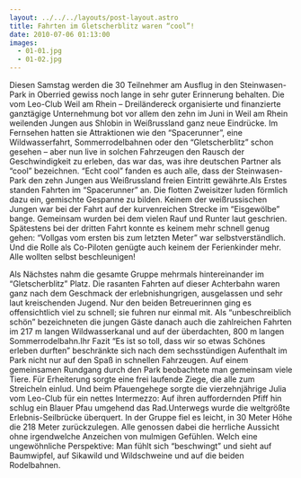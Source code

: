 ```yaml
---
layout: ../../../layouts/post-layout.astro
title: Fahrten im Gletscherblitz waren “cool”!
date: 2010-07-06 01:13:00
images:
  - 01-01.jpg
  - 01-02.jpg
---
```


Diesen Samstag werden die 30 Teilnehmer am Ausflug in den Steinwasen-Park in Oberried gewiss noch lange in sehr guter Erinnerung behalten. Die vom Leo-Club Weil am Rhein – Dreiländereck organisierte und finanzierte ganztägige Unternehmung bot vor allem den zehn im Juni in Weil am Rhein weilenden Jungen aus Shlobin in Weißrussland ganz neue Eindrücke. Im Fernsehen hatten sie Attraktionen wie den “Spacerunner”, eine Wildwasserfahrt, Sommerrodelbahnen oder den “Gletscherblitz” schon gesehen – aber nun live in solchen Fahrzeugen den Rausch der Geschwindigkeit zu erleben, das war das, was ihre deutschen Partner als “cool” bezeichnen. “Echt cool” fanden es auch alle, dass der Steinwasen-Park den zehn Jungen aus Weißrussland freien Eintritt gewährte.Als Erstes standen Fahrten im “Spacerunner” an. Die flotten Zweisitzer luden förmlich dazu ein, gemischte Gespanne zu bilden. Keinem der weißrussischen Jungen war bei der Fahrt auf der kurvenreichen Strecke im “Eisgewölbe” bange. Gemeinsam wurden bei dem vielen Rauf und Runter laut geschrien. Spätestens bei der dritten Fahrt konnte es keinem mehr schnell genug gehen: “Vollgas vom ersten bis zum letzten Meter” war selbstverständlich. Und die Rolle als Co-Piloten genügte auch keinem der Ferienkinder mehr. Alle wollten selbst beschleunigen!

Als Nächstes nahm die gesamte Gruppe mehrmals hintereinander im “Gletscherblitz” Platz. Die rasanten Fahrten auf dieser Achterbahn waren ganz nach dem Geschmack der erlebnishungrigen, ausgelassen und sehr laut kreischenden Jugend. Nur den beiden Betreuerinnen ging es offensichtlich viel zu schnell; sie fuhren nur einmal mit. Als “unbeschreiblich schön” bezeichneten die jungen Gäste danach auch die zahlreichen Fahrten im 217 m langen Wildwasserkanal und auf der überdachten, 800 m langen Sommerrodelbahn.Ihr Fazit “Es ist so toll, dass wir so etwas Schönes erleben durften” beschränkte sich nach dem sechsstündigen Aufenthalt im Park nicht nur auf den Spaß in schnellen Fahrzeugen. Auf einem gemeinsamen Rundgang durch den Park beobachtete man gemeinsam viele Tiere. Für Erheiterung sorgte eine frei laufende Ziege, die alle zum Streicheln einlud. Und beim Pfauengehege sorgte die vierzehnjährige Julia vom Leo-Club für ein nettes Intermezzo: Auf ihren auffordernden Pfiff hin schlug ein Blauer Pfau umgehend das Rad.Unterwegs wurde die weltgrößte Erlebnis-Seilbrücke überquert. In der Gruppe fiel es leicht, in 30 Meter Höhe die 218 Meter zurückzulegen. Alle genossen dabei die herrliche Aussicht ohne irgendwelche Anzeichen von mulmigen Gefühlen. Welch eine ungewöhnliche Perspektive: Man fühlt sich “beschwingt” und sieht auf Baumwipfel, auf Sikawild und Wildschweine und auf die beiden Rodelbahnen.
